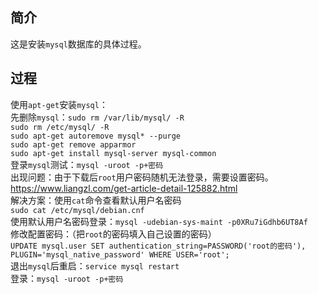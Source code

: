 ## 简介
这是安装`mysql`数据库的具体过程。

## 过程
使用`apt-get`安装`mysql`：  
先删除`mysql`：`sudo rm /var/lib/mysql/ -R`  
`sudo rm /etc/mysql/ -R`  
`sudo apt-get autoremove mysql* --purge`  
`sudo apt-get remove apparmor`  
`sudo apt-get install mysql-server mysql-common`  
登录`mysql`测试：`mysql -uroot -p+密码`  
出现问题：由于下载后`root`用户密码随机无法登录，需要设置密码。  
https://www.liangzl.com/get-article-detail-125882.html  
解决方案：使用`cat`命令查看默认用户名密码  
`sudo cat /etc/mysql/debian.cnf`   
使用默认用户名密码登录：`mysql -udebian-sys-maint -p0XRu7iGdhb6UT8Af`  
修改配置密码：（把`root`的密码填入自己设置的密码）  
`UPDATE mysql.user SET authentication_string=PASSWORD('root的密码'), PLUGIN='mysql_native_password' WHERE USER='root';`  
退出`mysql`后重启：`service mysql restart`  
登录：`mysql -uroot -p+密码`  
